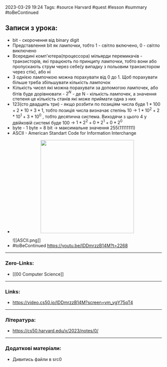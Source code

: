 
2023-03-29 19:24 Tags: #source Harvard #quest #lesson #summary #toBeContinued 

## Записи з урока:

- bit - скорочення від binary digit
- Представлення bit як лампочки, тобто 1 - світло включено, 0 - світло виключено
- Всередині комп'ютера(процессора) мільярди перемикачів - транзисторів, які працюють по принципу лампочки, тобто вони або пропускають струм через себе(у випадку з польовим транзистором через стік), або ні
- З однією лампочкою можна порахувати від 0 до 1. Щоб порахувати більше треба збільшувати кількість лампочок
- Кількість чисел які можна порахувати за допомогою лампочек, або бітів буде дорівнювати - $2^{N}$ - де N - кількість лампочек, а значення степеня це кількість станів які може приймати одна з них
- 123(сто двадцять три) - якщо розбити по позиціям числа буде $1 * 100 + 2 * 10 + 3 *1$, тобто позиція числа визначає степінь 10 -> $1 * 10^{2} + 2 * 10^{1} + 3 * 10^{0}$ , тобто десятична система. Виходячи з цього 4 у двійковій системі буде 100 -> $1 * 2^{2} + 0 * 2^{1} + 0 * 2^{0}$
- byte - 1 byte = 8 bit -> максимальне значення 255(11111111)
- ASCII - American Standart Code for Information Interchange
- <p align="center">
  <img src="C:\Users\oleksandr.honcharuk\Documents\hard_skills\Files\ASCII.png" width="300" height="50" backgroundColor="#FFFFFF"/>
  </p> ![[ASCII.png]] 
- #toBeContinued https://youtu.be/IDDmrzzB14M?t=2268

---

### Zero-Links:

- [[00 Computer Science]]
---

### Links:

- https://video.cs50.io/IDDmrzzB14M?screen=vm_vgY75qT4
---

### Література:

- https://cs50.harvard.edu/x/2023/notes/0/
---

### Додаткові матеріали:

- Дивитись файли в src0